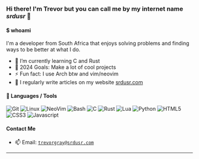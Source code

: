 ### Hi there! I'm Trevor but you can call me by my internet name *srdusr* 👋

#### $ whoami 

I'm a developer from South Africa that enjoys solving problems and finding ways to be better at what I do.

- 🌱 I’m currently learning C and Rust
- 🥅 2024 Goals: Make a lot of cool projects
- ⚡ Fun fact: I use Arch btw and vim/neovim
- 📰 I regularly write articles on my website [srdusr.com](https://www.srdusr.com)

#### 🔧 Languages / Tools

![Git](https://img.shields.io/badge/-Git-05122A?style=flat&logo=git)
![Linux](https://img.shields.io/badge/-Linux-05122A?style=flat&logo=linux)
![NeoVim](https://img.shields.io/badge/-NeoVim-05122A?style=flat&logo=neovim&logoColor=4B9E4B)
![Bash](https://img.shields.io/badge/-Bash-05122A?style=flat&logo=gnu-bash&logoColor=4EAA25)
![C](https://img.shields.io/badge/-C-05122A?style=flat&logo=c&logoColor=00589D)
![Rust](https://img.shields.io/badge/-Rust-05122A?style=flat&logo=rust&logoColor=F74B00)
![Lua](https://img.shields.io/badge/-Lua-05122A?style=flat&logo=lua&logoColor=0062CC)
![Python](https://img.shields.io/badge/-Python-05122A?style=flat&logo=python)
![HTML5](https://img.shields.io/badge/-HTML5-05122A?style=flat&logo=html5&logoColor=F48218)
![CSS3](https://img.shields.io/badge/-CSS3-05122A?style=flat&logo=css3&logoColor=3C9CD7)
![Javascript](https://img.shields.io/badge/-JavaScipt-05122A?style=flat&logo=javascript)

#### Contact Me

 - 📫 Email: [`trevorgray@srdusr.com`](mailto:trevorgray@srdusr.com)

- - -



